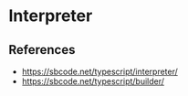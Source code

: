# Interpreter

## References
- https://sbcode.net/typescript/interpreter/
- https://sbcode.net/typescript/builder/

